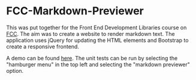 # FCC-Markdown-Previewer

This was put together for the Front End Development Libraries course on [FCC](https://www.freecodecamp.org/certification/fcc21752981-84f1-47db-a786-eea26f47141e/front-end-development-libraries). 
The aim was to create a website to render markdown text. 
The application uses jQuery for updating the HTML elements and Bootstrap to create a responsive frontend.

A demo can be found [here](https://normanrichardson.github.io/FCC-Markdown-Previewer/). The unit tests can be run by selecting the "hamburger menu" in the top left and selecting the "markdown previewer" option.